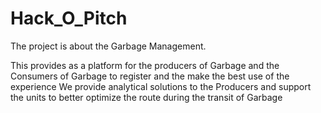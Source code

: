 # Hack_O_Pitch

The project is about the Garbage Management. 

This provides as a platform for the producers of Garbage and the Consumers of Garbage to register and the make the best use of the experience
We provide analytical solutions to the Producers and support the units to better optimize the route during the transit of Garbage
